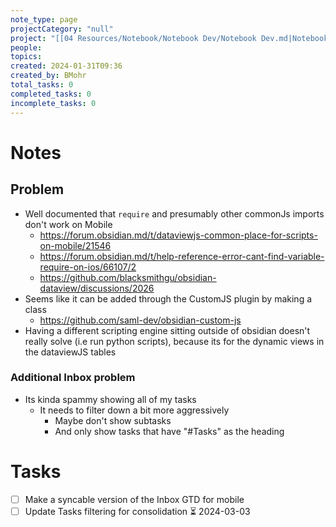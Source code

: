 ```yaml
---
note_type: page
projectCategory: "null"
project: "[[04 Resources/Notebook/Notebook Dev/Notebook Dev.md|Notebook Dev]]"
people: 
topics: 
created: 2024-01-31T09:36
created_by: BMohr
total_tasks: 0
completed_tasks: 0
incomplete_tasks: 0
---
```

# Notes
## Problem
- Well documented that `require` and presumably other commonJs imports don't work on Mobile
	- https://forum.obsidian.md/t/dataviewjs-common-place-for-scripts-on-mobile/21546
	- https://forum.obsidian.md/t/help-reference-error-cant-find-variable-require-on-ios/66107/2
	- https://github.com/blacksmithgu/obsidian-dataview/discussions/2026
- Seems like it can be added through the CustomJS plugin by making a class
	- https://github.com/saml-dev/obsidian-custom-js
- Having a different scripting engine sitting outside of obsidian doesn't really solve (i.e run python scripts), because its for the dynamic views in the dataviewJS tables

### Additional Inbox problem
- Its kinda spammy showing all of my tasks
	- It needs to filter down a bit more aggressively
		- Maybe don't show subtasks
		- And only show tasks that have "#Tasks" as the heading
# Tasks
- [ ] Make a syncable version of the Inbox GTD for mobile 
- [ ] Update Tasks filtering for consolidation ⏳ 2024-03-03 